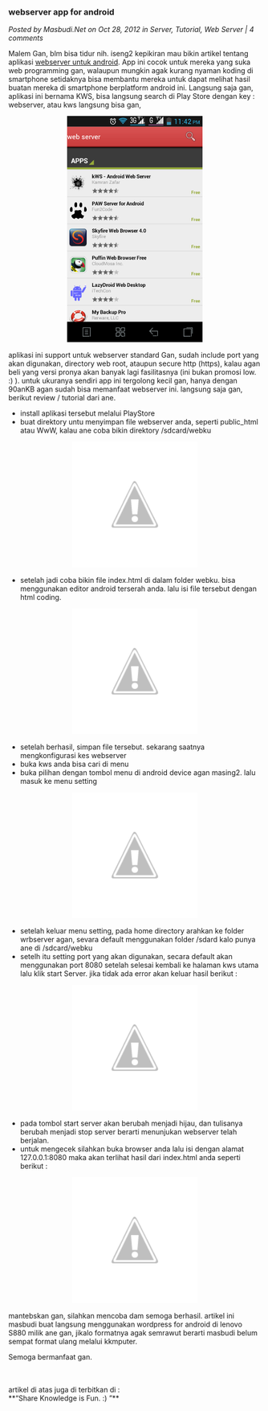 ### **webserver app for android**
_Posted by Masbudi.Net on Oct 28, 2012 in Server, Tutorial, Web Server | 4 comments_

Malem Gan, blm bisa tidur nih. iseng2 kepikiran mau bikin artikel tentang aplikasi [webserver untuk android](http://www.masbudi.net/webserver-app-for-android/). App ini cocok untuk mereka yang suka web programming gan, walaupun mungkin agak kurang nyaman koding di smartphone setidaknya bisa membantu mereka untuk dapat melihat hasil buatan mereka di smartphone berplatform android ini.
Langsung saja gan, aplikasi ini bernama KWS, bisa langsung search di Play Store dengan key : webserver, atau kws langsung bisa gan,
<p align="center">
	<img src="./posts/2012-10-28-webserverapp-for-android/wpid-shot_000002.png" height="450px" alt="image1">
</p> 

aplikasi ini support untuk webserver standard Gan, sudah include port yang akan digunakan, directory web root, ataupun secure http (https), kalau agan beli yang versi pronya akan banyak lagi fasilitasnya (ini bukan promosi low. :) ).
untuk ukuranya sendiri app ini tergolong kecil gan, hanya dengan 90anKB agan sudah bisa memanfaat webserver ini. langsung saja gan, berikut review / tutorial dari ane.
* install aplikasi tersebut melalui PlayStore
* buat direktory untu menyimpan file webserver anda, seperti public_html atau WwW, kalau ane coba bikin direktory /sdcard/webku
<p align="center">
	<img src="./posts/about/noimg2.png" height="250px" alt="no image">
</p> 

* setelah jadi coba bikin file index.html di dalam folder webku. bisa menggunakan editor android terserah anda. lalu isi file tersebut dengan html coding.
<p align="center">
	<img src="./posts/about/noimg2.png" height="250px" alt="no image">
</p> 

* setelah berhasil, simpan file tersebut. sekarang saatnya mengkonfigurasi kes webserver
* buka kws anda bisa cari di menu
* buka pilihan dengan tombol menu di android device agan masing2. lalu masuk ke menu setting
<p align="center">
	<img src="./posts/about/noimg2.png" height="250px" alt="no image">
</p> 

* setelah keluar menu setting, pada home directory arahkan ke folder wrbserver agan, sevara default menggunakan folder /sdard kalo punya ane di /sdcard/webku
* setelh itu setting port yang akan digunakan, secara default akan menggunakan port 8080
setelah selesai kembali ke halaman kws utama lalu klik start Server. jika tidak ada error akan keluar hasil berikut :
<p align="center">
	<img src="./posts/about/noimg2.png" height="250px" alt="no image">
</p> 

* pada tombol start server akan berubah menjadi hijau, dan tulisanya berubah menjadi stop server berarti menunjukan webserver telah berjalan.
* untuk mengecek silahkan buka browser anda lalu isi dengan alamat 127.0.0.1:8080 maka akan terlihat hasil dari index.html anda seperti berikut :
<p align="center">
	<img src="./posts/about/noimg2.png" height="250px" alt="no image">
</p> 

mantebskan gan, silahkan mencoba dam semoga berhasil.
artikel ini masbudi buat langsung menggunakan wordpress for android di lenovo S880 milik ane gan, jikalo formatnya agak semrawut berarti masbudi belum sempat format ulang melalui kkmputer.

Semoga bermanfaat gan.

<br>
<br>
artikel di atas juga di terbitkan di : <http://www.masbudi.net/webserver-app-for-android/>
<br>
**“Share Knowledge is Fun. :) ”**